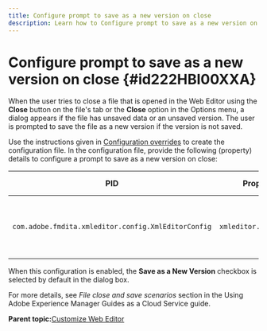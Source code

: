```yaml
---
title: Configure prompt to save as a new version on close
description: Learn how to Configure prompt to save as a new version on close
---
```

# Configure prompt to save as a new version on close {#id222HBI00XXA}

When the user tries to close a file that is opened in the Web Editor using the **Close** button on the file's tab or the **Close** option in the Options menu, a dialog appears if the file has unsaved data or an unsaved version. The user is prompted to save the file as a new version if the version is not saved.

Use the instructions given in [Configuration overrides](download-install-additional-config-override.md#) to create the configuration file. In the configuration file, provide the following \(property\) details to configure a prompt to save as a new version on close:

|PID|Property Key|Property Value|
|---|------------|--------------|
|`com.adobe.fmdita.xmleditor.config.XmlEditorConfig`|`xmleditor.savenewversion`|Boolean \( true/ false\). <br>  **Default value**: true |

When this configuration is enabled, the **Save as a New Version** checkbox is selected by default in the dialog box.

For more details, see *File close and save scenarios* section in the Using Adobe Experience Manager Guides as a Cloud Service guide.

**Parent topic:**[Customize Web Editor](conf-web-editor.md)
